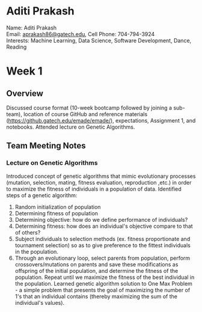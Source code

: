 # Aditi Prakash
Name: Aditi Prakash  
Email: aprakash86@gatech.edu, Cell Phone: 704-794-3924  
Interests: Machine Learning, Data Science, Software Development, Dance, Reading

# Week 1
## Overview
Discussed course format (10-week bootcamp followed by joining a sub-team), location of course GitHub and reference materials (https://github.gatech.edu/emade/emade/), expectations, Assignment 1, and notebooks. Attended lecture on Genetic Algorithms.

## Team Meeting Notes
### Lecture on Genetic Algorithms
Introduced concept of genetic algorithms that mimic evolutionary processes (mutation, selection, mating, fitness evaluation, reproduction ,etc.) in order to maximize the fitness of individuals in a population of data. Identified steps of a genetic algorithm:
1. Random initialization of population
2. Determining fitness of population
3. Determining objective: how do we define performance of individuals?
4. Determining fitness: how does an individual's objective compare to that of others?
5. Subject individuals to selection methods (ex. fitness proportionate and tournament selection) so as to give preference to the fittest individuals in the population.  
6. Through an evolutionary loop, select parents from population, perform crossovers/mutations on parents and save these modifications as offspring of the initial population, and determine the fitness of the population. Repeat until we maximize the fitness of the best individual in the population. 
Learned genetic algorithm solution to One Max Problem - a simple problem that presents the goal of maximizing the number of 1's that an individual contains (thereby maximizing the sum of the individual's values). 